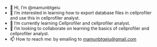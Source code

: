 - 👋 Hi, I’m @mamunbtgeiu
- 👀 I’m interested in learning how to export database files in cellprofiler and use this in cellprofiler analyst.
- 🌱 I’m currently learning Cellprofiler and cellprofiler analyst.
- 💞️ I’m looking to collaborate on learning the basics of cellprofiler and cellprofiler analyst.
- 📫 How to reach me: by emailing to mamunbtgeiu@gmail.com

<!---
mamunbtgeiu/mamunbtgeiu is a ✨ special ✨ repository because its `README.md` (this file) appears on your GitHub profile.
You can click the Preview link to take a look at your changes.
--->
